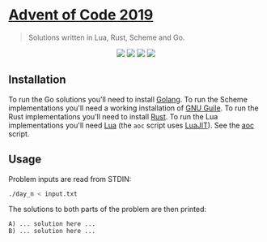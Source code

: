 # [Advent of Code 2019](https://adventofcode.com/2019)
> Solutions written in Lua, Rust, Scheme and Go.

<p align="center">
    <a href="./rust"><img src="https://img.shields.io/badge/Lua-1%2F25-red"></a>
    <a href="./rust"><img src="https://img.shields.io/badge/Rust-3%2F25-red"></a>
    <a href="./scheme"><img src="https://img.shields.io/badge/Scheme-3%2F25-red"></a>
    <a href="./go"><img src="https://img.shields.io/badge/Go-2%2F25-red"></a>
</p>

## Installation

To run the Go solutions you'll need to install [Golang](https://golang.org/). To run the Scheme implementations you'll need a working installation of [GNU Guile](https://www.gnu.org/software/guile/download/). To run the Rust implementations you'll need to install [Rust](https://www.rust-lang.org/tools/install). To run the Lua implementations you'll need [Lua](https://www.lua.org/) (the `aoc` script uses [LuaJIT](https://luajit.org/luajit.html)). See the [aoc](../aoc) script.

## Usage

Problem inputs are read from STDIN:

```sh
./day_n < input.txt
```

The solutions to both parts of the problem are then printed:

```
A) ... solution here ...
B) ... solution here ...
```
